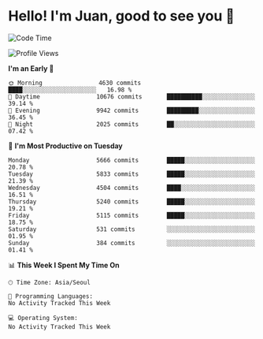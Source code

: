 # Hello! I'm Juan, good to see you 👋

<!--
**Y-k-Y/Y-k-Y** is a ✨ _special_ ✨ repository because its `README.md` (this file) appears on your GitHub profile.

Here are some ideas to get you started:

- 🔭 I’m currently working on ...
- 🌱 I’m currently learning ...
- 👯 I’m looking to collaborate on ...
- 🤔 I’m looking for help with ...
- 💬 Ask me about ...
- 📫 How to reach me: ...
- 😄 Pronouns: ...
- ⚡ Fun fact: ...
-->
<!--
![Profile views](https://gpvc.arturio.dev/Y-k-Y)

[![Omid Nikrah StackOverflow](https://github-readme-stackoverflow.vercel.app/?userID=9517076)](https://stackoverflow.com/users/9517076/i-have-10-fingers)
-->

<!--START_SECTION:waka-->
![Code Time](http://img.shields.io/badge/Code%20Time-1%2C815%20hrs%2036%20mins-blue)

![Profile Views](http://img.shields.io/badge/Profile%20Views-0-blue)

**I'm an Early 🐤** 

```text
🌞 Morning                4630 commits        ████░░░░░░░░░░░░░░░░░░░░░   16.98 % 
🌆 Daytime                10676 commits       ██████████░░░░░░░░░░░░░░░   39.14 % 
🌃 Evening                9942 commits        █████████░░░░░░░░░░░░░░░░   36.45 % 
🌙 Night                  2025 commits        ██░░░░░░░░░░░░░░░░░░░░░░░   07.42 % 
```
📅 **I'm Most Productive on Tuesday** 

```text
Monday                   5666 commits        █████░░░░░░░░░░░░░░░░░░░░   20.78 % 
Tuesday                  5833 commits        █████░░░░░░░░░░░░░░░░░░░░   21.39 % 
Wednesday                4504 commits        ████░░░░░░░░░░░░░░░░░░░░░   16.51 % 
Thursday                 5240 commits        █████░░░░░░░░░░░░░░░░░░░░   19.21 % 
Friday                   5115 commits        █████░░░░░░░░░░░░░░░░░░░░   18.75 % 
Saturday                 531 commits         ░░░░░░░░░░░░░░░░░░░░░░░░░   01.95 % 
Sunday                   384 commits         ░░░░░░░░░░░░░░░░░░░░░░░░░   01.41 % 
```


📊 **This Week I Spent My Time On** 

```text
🕑︎ Time Zone: Asia/Seoul

💬 Programming Languages: 
No Activity Tracked This Week

💻 Operating System: 
No Activity Tracked This Week
```


<!--END_SECTION:waka-->
